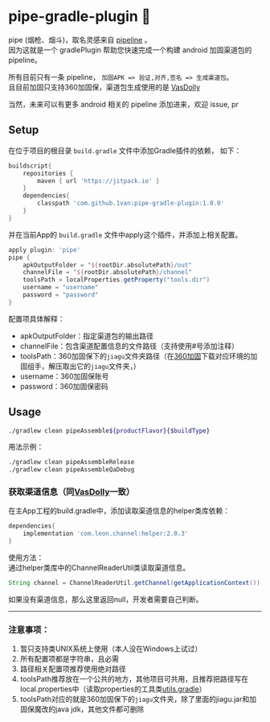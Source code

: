 # pipe-gradle-plugin 🚬
 pipe (烟枪、烟斗)，取名灵感来自 [pipeline] 。  
 因为这就是一个 gradlePlugin 帮助您快速完成一个构建 android 加固渠道包的 pipeline。

所有目前只有一条 pipeline， `加固APK => 验证,对齐,签名 => 生成渠道包`。  
且目前加固只支持360加固保，渠道包生成使用的是 [VasDolly]  

当然，未来可以有更多 android 相关的 pipeline 添加进来，欢迎 issue, pr


## Setup
在位于项目的根目录 `build.gradle` 文件中添加Gradle插件的依赖， 如下：
```groovy
buildscript{
    repositories {
        maven { url 'https://jitpack.io' }
    }
    dependencies{
        classpath 'com.github.1van:pipe-gradle-plugin:1.0.0'
    }
}
```
  
并在当前App的 `build.gradle` 文件中apply这个插件，并添加上相关配置。  

```gradle
apply plugin: 'pipe'
pipe {
    apkOutputFolder = "${rootDir.absolutePath}/out"
    channelFile = "${rootDir.absolutePath}/channel"
    toolsPath = localProperties.getProperty("tools.dir")
    username = "username"
    password = "password"
}
```
配置项具体解释：
* apkOutputFolder：指定渠道包的输出路径
* channelFile：包含渠道配置信息的文件路径（支持使用#号添加注释）
* toolsPath：360加固保下的`jiagu`文件夹路径（在[360加固]下载对应环境的加固组手，解压取出它的`jiagu`文件夹，）
* username：360加固保账号
* password：360加固保密码


## Usage
```bash
./gradlew clean pipeAssemble${productFlavor}{$buildType}
```

用法示例：
```bash
./gradlew clean pipeAssembleRelease
./gradlew clean pipeAssembleQaDebug
```

### 获取渠道信息（同[VasDolly]一致）
在主App工程的build.gradle中，添加读取渠道信息的helper类库依赖：
```groovy
dependencies{
    implementation 'com.leon.channel:helper:2.0.3'
}
```
使用方法：  
通过helper类库中的ChannelReaderUtil类读取渠道信息。
```java
String channel = ChannelReaderUtil.getChannel(getApplicationContext());
```
如果没有渠道信息，那么这里返回null，开发者需要自己判断。  

---

### 注意事项：
1. 暂只支持类UNIX系统上使用（本人没在Windows上试过）
1. 所有配置项都是字符串，且必需
1. 路径相关配置项推荐使用绝对路径
1. toolsPath推荐放在一个公共的地方，其他项目可共用，且推荐把路径写在local.properties中（读取properties的工具类[utils.gradle]）
1. toolsPath对应的就是360加固保下的`jiagu`文件夹，除了里面的jiagu.jar和加固保魔改的java jdk，其他文件都可删除

[VasDolly]:https://github.com/Tencent/VasDolly
[pipeline]:https://www.jenkins.io/doc/pipeline/tour/hello-world/
[360加固]:https://jiagu.360.cn/#/global/download
[utils.gradle]:https://gist.github.com/1van/b865d104f44c94ef3e809f62ecdf15a0
